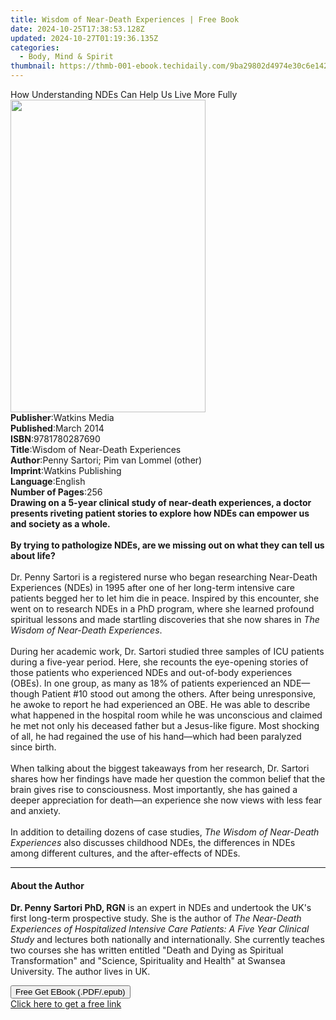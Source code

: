 ```yaml
---
title: Wisdom of Near-Death Experiences | Free Book
date: 2024-10-25T17:38:53.128Z
updated: 2024-10-27T01:19:36.135Z
categories:
  - Body, Mind & Spirit
thumbnail: https://thmb-001-ebook.techidaily.com/9ba29802d4974e30c6e14280f6add9e8dd760b814e61de60754054361c53a3a9.jpg
---
```

<main id="book-container">
  <div class="flex flex-col">
    <div class="book-brief flex-1 py-6 px-4 sm:p-6 md:py-10 md:px-8">
      <!-- brief-->
      <div class="book-brief-main">
        How Understanding NDEs Can Help Us Live More Fully
      </div>
    </div>
    <div
      class="book-meta-info flex-1 grid gap-4 col-start-1 col-end-3 row-start-1 sm:mb-6 sm:grid-cols-4 lg:gap-6 lg:col-start-2 lg:row-end-6 lg:row-span-6 lg:mb-0"
    >
      <div
        class="book-meta-info-left place-content-center mt-4 p-4 text-sm leading-6 col-start-2 col-span-2 dark:text-slate-400"
      >
        <img
          class="w-full h-500 object-cover rounded-lg sm:h-255 sm:col-span-2 lg:col-span-full"
          src="https://img-001-ebook.techidaily.com/53311bf8a465ac1ba4f3d2488f41007f8bb838dedd75309a03001ba2de166dca.jpg"
          alt=""
          width="312"
          height="500"
        />
      </div>
      <div
        class="book-meta-info-right mt-2 col-start-1 row-start-2 col-span-3 self-center"
      >
        <!-- meta data  -->
        <div class="flex flex-col px-4 md:px-8">
          <div class="flex-1">
            <strong>Publisher</strong>:<span class="px-2">Watkins Media</span>
          </div>
          <div class="flex-1">
            <strong>Published</strong>:<span class="px-2">March 2014</span>
          </div>
          <div class="flex-1">
            <strong>ISBN</strong>:<span class="px-2">9781780287690</span>
          </div>
          <div class="flex-1">
            <strong>Title</strong>:<span class="px-2"
              >Wisdom of Near-Death Experiences</span
            >
          </div>
          <div class="flex-1">
            <strong>Author</strong>:<span class="px-2"
              >Penny Sartori; Pim van Lommel (other)</span
            >
          </div>
          <div class="flex-1">
            <strong>Imprint</strong>:<span class="px-2"
              >Watkins Publishing</span
            >
          </div>
          <div class="flex-1">
            <strong>Language</strong>:<span class="px-2">English</span>
          </div>
          <div class="flex-1">
            <strong>Number of Pages</strong>:<span class="px-2">256</span>
          </div>
        </div>
      </div>
    </div>
    <div class="book-description flex-1 py-6 px-4 sm:p-6 md:py-10 md:px-8">
      <div class="book-description-main">
        <div accordion-content="" id="description">
          <b
            >Drawing on a 5-year clinical study of near-death experiences, a
            doctor presents riveting patient stories to explore how NDEs can
            empower us and society as a whole.</b
          ><br /><b></b><br /><b
            >By trying to pathologize NDEs, are we missing out on what they can
            tell us about life?</b
          ><br />&nbsp;<br />Dr. Penny Sartori is a registered nurse who began
          researching Near-Death Experiences (NDEs) in 1995 after one of her
          long-term intensive care patients begged her to let him die in peace.
          Inspired by this encounter, she went on to research NDEs in a PhD
          program,&nbsp;where she learned profound spiritual lessons and made
          startling discoveries that she now shares in
          <i>The Wisdom of Near-Death Experiences</i>.<br /><br />During her
          academic work, Dr. Sartori studied three samples of ICU patients
          during a five-year period. Here, she recounts the eye-opening stories
          of those patients who experienced NDEs and out-of-body experiences
          (OBEs). In one group, as many as 18% of patients experienced an
          NDE—though Patient #10 stood out among the others. After being
          unresponsive, he awoke to report he had experienced an OBE. He was
          able to describe what happened in the hospital room while he was
          unconscious and claimed he met not only his deceased father but a
          Jesus-like figure. Most shocking of all, he had regained the use of
          his hand—which had been paralyzed since birth.<br /><br />When talking
          about the biggest takeaways from her research, Dr. Sartori shares how
          her findings have made her question the common belief that the brain
          gives rise to consciousness. Most importantly, she has gained a deeper
          appreciation for death—an experience she now views with less fear and
          anxiety.<br /><br />In addition to detailing dozens of case studies,
          <i>The Wisdom of Near-Death Experiences</i> also discusses childhood
          NDEs, the differences in NDEs among different cultures, and the
          after-effects of NDEs.
        </div>
        <div class="accordion-fader"></div>
      </div>
    </div>
    <div class="book-excerpts flex-1 py-6 px-4 sm:p-6 md:py-10 md:px-8">
      <!-- excerpts-->
      <div class="book-excerpts-main">
        <hr />
        <h4 class="placeholder placeholder-heading">
          <span>About the Author</span>
        </h4>
        <p>
          <b>Dr. Penny Sartori PhD, RGN</b> is an expert in NDEs and undertook
          the UK's first long-term prospective study. She is the author of
          <i
            >The Near-Death Experiences of Hospitalized Intensive Care Patients:
            A Five Year Clinical Study</i
          >
          and lectures both nationally and internationally. She currently
          teaches two courses she has written entitled "Death and Dying as
          Spiritual Transformation" and "Science, Spirituality and Health" at
          Swansea University. The author lives in UK.
        </p>
      </div>
    </div>
    <div
      class="book-about-author flex-1 py-6 px-4 sm:p-6 md:py-10 md:px-8"
    ></div>
    <div class="book-free-get flex-1 py-6 px-4 sm:p-6 md:py-10 md:px-8">
      <button
        id="btn-free-get"
        class="bg-blue-500 hover:bg-blue-700 text-white font-bold py-2 px-4 rounded"
      >
        Free Get EBook (.PDF/.epub)
      </button>
      <div id="countdown-display" class="px-2 text-lg mt-2"></div>
      <a
        id="free-link"
        class="hidden bg-blue-500 hover:bg-blue-700 text-white font-bold py-2 px-4 rounded"
        href="https://www.ebooks.com/en-us/book/1596150/wisdom-of-near-death-experiences/penny-sartori/"
        target="_blank"
        >Click here to get a free link</a
      >
    </div>
    <script>
      let countdownTime = 0;
      let countdownInterval = null;
      document
        .getElementById('btn-free-get')
        .addEventListener('click', startCountdown);
      function startCountdown() {
        countdownTime = new Date().getTime() + 60000 * 3;
        countdownInterval = setInterval(updateCountdown, 1000);
        document.getElementById('btn-free-get').disabled = true;
        document
          .getElementById('btn-free-get')
          .classList.add('bg-gray-500', 'cursor-not-allowed');
      }
      function updateCountdown() {
        let currentTime = new Date().getTime();
        let timeLeft = countdownTime - currentTime;
        let secondsLeft = Math.floor(timeLeft / 1000);
        document.getElementById('countdown-display').innerHTML =
          `Remaining time: ${secondsLeft} seconds.`;
        if (secondsLeft <= 0) {
          clearInterval(countdownInterval);
          document.getElementById('btn-free-get').classList.add('hidden');
          document.getElementById('free-link').classList.remove('hidden');
          document.getElementById('countdown-display').innerHTML = '';
        }
      }
    </script>
  </div>
</main>

<ins class="adsbygoogle"
      style="display:block"
      data-ad-client="ca-pub-7571918770474297"
      data-ad-slot="8358498916"
      data-ad-format="auto"
      data-full-width-responsive="true"></ins>
    